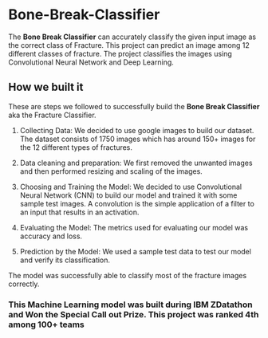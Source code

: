 # Bone-Break-Classifier
The **Bone Break Classifier** can accurately classify the given input image as the correct class of Fracture. This project can predict an image among 12 different classes of fracture. The project classifies the images using Convolutional Neural Network and Deep Learning.

## How we built it
These are steps we followed to successfully build the **Bone Break Classifier** aka  the Fracture Classifier.
1. Collecting Data: We decided to use google images to build our dataset. The dataset consists of 1750 images which has around 150+ images for the 12 different types of fractures.
2. Data cleaning and preparation: We first removed the unwanted images and then performed resizing and scaling of the images.
3. Choosing and Training the Model: We decided to use Convolutional Neural Network (CNN) to build our model and trained it with some sample test images. A convolution is the simple application of a filter to an input that results in an activation. 
4. Evaluating the Model: The metrics used for evaluating our model was accuracy and loss.

5. Prediction by the Model: We used a sample test data to test our model and verify its classification. 

The model was successfully able to classify most of the fracture images correctly.

### This Machine Learning model was built during IBM ZDatathon and Won the Special Call out Prize. This project was ranked 4th among 100+ teams
